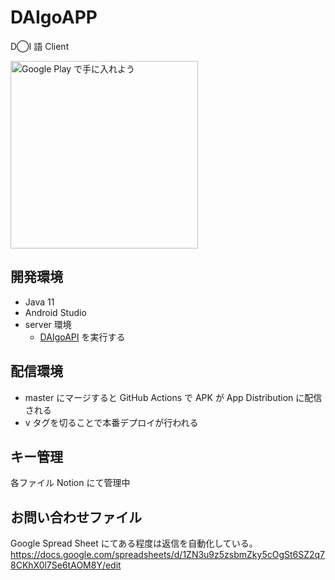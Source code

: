 # DAIgoAPP
D◯I 語 Client

<a href='https://play.google.com/store/apps/details?id=net.ambitious.daigoapp.android&pcampaignid=pcampaignidMKT-Other-global-all-co-prtnr-py-PartBadge-Mar2515-1'><img alt='Google Play で手に入れよう' width=300 src='https://play.google.com/intl/ja/badges/static/images/badges/ja_badge_web_generic.png'/></a>

## 開発環境

* Java 11
* Android Studio
* server 環境
  * [DAIgoAPI](https://github.com/bvlion/DAIgoAPI) を実行する

## 配信環境

* master にマージすると GitHub Actions で APK が App Distribution に配信される
* v タグを切ることで本番デプロイが行われる

## キー管理
各ファイル Notion にて管理中

## お問い合わせファイル

Google Spread Sheet にてある程度は返信を自動化している。
https://docs.google.com/spreadsheets/d/1ZN3u9z5zsbmZky5cOgSt6SZ2q78CKhX0l7Se6tAOM8Y/edit
